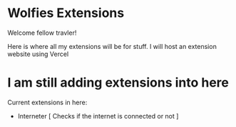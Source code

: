 # Wolfies Extensions
Welcome fellow travler!

Here is where all my extensions will be for stuff. I will host an extension website using Vercel

# I am still adding extensions into here
Current extensions in here:
- Interneter
  [ Checks if the internet is connected or not ]
